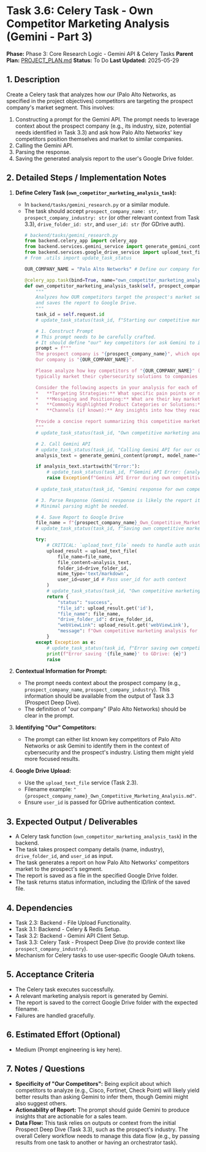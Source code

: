 # Task 3.6: Celery Task - Own Competitor Marketing Analysis (Gemini - Part 3)

**Phase:** Phase 3: Core Research Logic - Gemini API & Celery Tasks
**Parent Plan:** [PROJECT_PLAN.md](PROJECT_PLAN.md)
**Status:** To Do
**Last Updated:** 2025-05-29

## 1. Description
Create a Celery task that analyzes how *our* (Palo Alto Networks, as specified in the project objectives) competitors are targeting the prospect company's market segment. This involves:
1.  Constructing a prompt for the Gemini API. The prompt needs to leverage context about the prospect company (e.g., its industry, size, potential needs identified in Task 3.3) and ask how Palo Alto Networks' key competitors position themselves and market to similar companies.
2.  Calling the Gemini API.
3.  Parsing the response.
4.  Saving the generated analysis report to the user's Google Drive folder.

## 2. Detailed Steps / Implementation Notes

1.  **Define Celery Task (`own_competitor_marketing_analysis_task`):**
    *   In `backend/tasks/gemini_research.py` or a similar module.
    *   The task should accept `prospect_company_name: str`, `prospect_company_industry: str` (or other relevant context from Task 3.3), `drive_folder_id: str`, and `user_id: str` (for GDrive auth).
        ```python
        # backend/tasks/gemini_research.py
        from backend.celery_app import celery_app
        from backend.services.gemini_service import generate_gemini_content
        from backend.services.google_drive_service import upload_text_file # Assuming this handles auth via user_id context
        # from .utils import update_task_status

        OUR_COMPANY_NAME = "Palo Alto Networks" # Define our company for the prompt

        @celery_app.task(bind=True, name="own_competitor_marketing_analysis_task")
        def own_competitor_marketing_analysis_task(self, prospect_company_name: str, prospect_company_industry: str, drive_folder_id: str, user_id: str = None):
            """
            Analyzes how OUR competitors target the prospect's market segment using Gemini
            and saves the report to Google Drive.
            """
            task_id = self.request.id
            # update_task_status(task_id, f"Starting our competitive marketing analysis for {prospect_company_name}'s segment", 1, 4)

            # 1. Construct Prompt
            # This prompt needs to be carefully crafted.
            # It should define "our" key competitors (or ask Gemini to identify them based on OUR_COMPANY_NAME).
            prompt = f"""
            The prospect company is "{prospect_company_name}", which operates in the "{prospect_company_industry}" industry.
            Our company is "{OUR_COMPANY_NAME}".

            Please analyze how key competitors of "{OUR_COMPANY_NAME}" (e.g., Cisco, Fortinet, Check Point, CrowdStrike, Zscaler - or identify others if more relevant)
            typically market their cybersecurity solutions to companies similar to "{prospect_company_name}" in the "{prospect_company_industry}" sector.

            Consider the following aspects in your analysis for each of our competitors:
            *   **Targeting Strategies:** What specific pain points or needs do they emphasize for this type of prospect?
            *   **Messaging and Positioning:** What are their key marketing messages and value propositions?
            *   **Commonly Highlighted Product Categories or Solutions:** Which of their products/services do they typically push for this segment?
            *   **Channels (if known):** Any insights into how they reach these prospects (e.g., specific industry events, types of content marketing)?

            Provide a concise report summarizing this competitive marketing analysis. This will help our sales team understand how to position "{OUR_COMPANY_NAME}" effectively against others when approaching "{prospect_company_name}".
            """
            # update_task_status(task_id, "Own competitive marketing analysis prompt constructed", 2, 4)

            # 2. Call Gemini API
            # update_task_status(task_id, "Calling Gemini API for our competitive marketing analysis...", 3, 4)
            analysis_text = generate_gemini_content(prompt, model_name="gemini-1.5-pro-latest")

            if analysis_text.startswith("Error:"):
                # update_task_status(task_id, f"Gemini API Error: {analysis_text}", 3, 4)
                raise Exception(f"Gemini API Error during own competitive marketing analysis: {analysis_text}")
            
            # update_task_status(task_id, "Gemini response for own competitive marketing analysis received", 3, 4)

            # 3. Parse Response (Gemini response is likely the report itself)
            # Minimal parsing might be needed.

            # 4. Save Report to Google Drive
            file_name = f"{prospect_company_name}_Own_Competitive_Marketing_Analysis.md"
            # update_task_status(task_id, f"Saving own competitive marketing analysis to GDrive: {file_name}", 4, 4)

            try:
                # CRITICAL: `upload_text_file` needs to handle auth using `user_id`
                upload_result = upload_text_file(
                    file_name=file_name,
                    file_content=analysis_text,
                    folder_id=drive_folder_id,
                    mime_type='text/markdown',
                    user_id=user_id # Pass user_id for auth context
                )
                # update_task_status(task_id, "Own competitive marketing analysis saved successfully", 4, 4)
                return {
                    "status": "success",
                    "file_id": upload_result.get('id'),
                    "file_name": file_name,
                    "drive_folder_id": drive_folder_id,
                    "webViewLink": upload_result.get('webViewLink'),
                    "message": f"Own competitive marketing analysis for {prospect_company_name}'s segment complete and saved."
                }
            except Exception as e:
                # update_task_status(task_id, f"Error saving own competitive marketing analysis: {e}", 4, 4)
                print(f"Error saving '{file_name}' to GDrive: {e}")
                raise
        ```

2.  **Contextual Information for Prompt:**
    *   The prompt needs context about the prospect company (e.g., `prospect_company_name`, `prospect_company_industry`). This information should be available from the output of Task 3.3 (Prospect Deep Dive).
    *   The definition of "our company" (Palo Alto Networks) should be clear in the prompt.

3.  **Identifying "Our" Competitors:**
    *   The prompt can either list known key competitors of Palo Alto Networks or ask Gemini to identify them in the context of cybersecurity and the prospect's industry. Listing them might yield more focused results.

4.  **Google Drive Upload:**
    *   Use the `upload_text_file` service (Task 2.3).
    *   Filename example: `"{prospect_company_name}_Own_Competitive_Marketing_Analysis.md"`.
    *   Ensure `user_id` is passed for GDrive authentication context.

## 3. Expected Output / Deliverables
*   A Celery task function (`own_competitor_marketing_analysis_task`) in the backend.
*   The task takes prospect company details (name, industry), `drive_folder_id`, and `user_id` as input.
*   The task generates a report on how Palo Alto Networks' competitors market to the prospect's segment.
*   The report is saved as a file in the specified Google Drive folder.
*   The task returns status information, including the ID/link of the saved file.

## 4. Dependencies
*   Task 2.3: Backend - File Upload Functionality.
*   Task 3.1: Backend - Celery & Redis Setup.
*   Task 3.2: Backend - Gemini API Client Setup.
*   Task 3.3: Celery Task - Prospect Deep Dive (to provide context like `prospect_company_industry`).
*   Mechanism for Celery tasks to use user-specific Google OAuth tokens.

## 5. Acceptance Criteria
*   The Celery task executes successfully.
*   A relevant marketing analysis report is generated by Gemini.
*   The report is saved to the correct Google Drive folder with the expected filename.
*   Failures are handled gracefully.

## 6. Estimated Effort (Optional)
*   Medium (Prompt engineering is key here).

## 7. Notes / Questions
*   **Specificity of "Our Competitors":** Being explicit about which competitors to analyze (e.g., Cisco, Fortinet, Check Point) will likely yield better results than asking Gemini to infer them, though Gemini might also suggest others.
*   **Actionability of Report:** The prompt should guide Gemini to produce insights that are actionable for a sales team.
*   **Data Flow:** This task relies on outputs or context from the initial Prospect Deep Dive (Task 3.3), such as the prospect's industry. The overall Celery workflow needs to manage this data flow (e.g., by passing results from one task to another or having an orchestrator task).